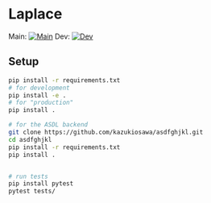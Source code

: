 # Laplace

Main: [![Main](https://travis-ci.com/AlexImmer/Laplace.svg?token=rpuRxEjQS6cCZi7ptL9y&branch=main)](https://travis-ci.com/AlexImmer/Laplace)
Dev: [![Dev](https://travis-ci.com/AlexImmer/Laplace.svg?token=rpuRxEjQS6cCZi7ptL9y&branch=dev)](https://travis-ci.com/AlexImmer/Laplace)

## Setup

```bash
pip install -r requirements.txt
# for development
pip install -e .
# for "production"
pip install .

# for the ASDL backend
git clone https://github.com/kazukiosawa/asdfghjkl.git
cd asdfghjkl
pip install -r requirements.txt
pip install .


# run tests
pip install pytest
pytest tests/
```

